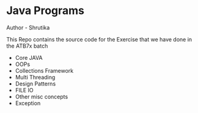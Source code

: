 # Java Programs

Author - Shrutika

This Repo contains the source code for the Exercise
that we have done in the ATB7x batch

- Core JAVA
- OOPs
- Collections Framework
- Multi Threading
- Design Patterns
- FILE IO
- Other misc concepts
- Exception


